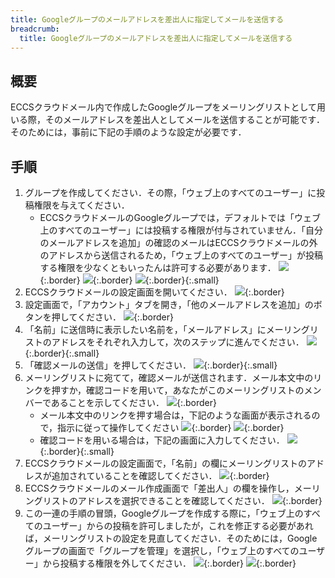 ```yaml
---
title: Googleグループのメールアドレスを差出人に指定してメールを送信する
breadcrumb:
  title: Googleグループのメールアドレスを差出人に指定してメールを送信する
---
```

## 概要

ECCSクラウドメール内で作成したGoogleグループをメーリングリストとして用いる際，そのメールアドレスを差出人としてメールを送信することが可能です．そのためには，事前に下記の手順のような設定が必要です．

## 手順

1. グループを作成してください．その際，「ウェブ上のすべてのユーザー」に投稿権限を与えてください．
    - ECCSクラウドメールのGoogleグループでは，デフォルトでは「ウェブ上のすべてのユーザー」には投稿する権限が付与されていません．「自分のメールアドレスを追加」の確認のメールはECCSクラウドメールの外のアドレスから送信されるため，「ウェブ上のすべてのユーザー」が投稿する権限を少なくともいったんは許可する必要があります．
  ![](./groups01.png){:.border}
  ![](./groups02a.png){:.border}
  ![](./groups03.png){:.border}{:.small}
2. ECCSクラウドメールの設定画面を開いてください．
  ![](./groups04.png){:.border}
3. 設定画面で，「アカウント」タブを開き，「他のメールアドレスを追加」のボタンを押してください．
  ![](./groups05.png){:.border}
4. 「名前」に送信時に表示したい名前を，「メールアドレス」にメーリングリストのアドレスをそれぞれ入力して，次のステップに進んでください．
  ![](./groups06.png){:.border}{:.small}
5. 「確認メールの送信」を押してください．
  ![](./groups07.png){:.border}{:.small}
6. メーリングリストに宛てて，確認メールが送信されます．メール本文中のリンクを押すか，確認コードを用いて，あなたがこのメーリングリストのメンバーであることを示してください．
  ![](./groups09.png){:.border}
    - メール本文中のリンクを押す場合は，下記のような画面が表示されるので，指示に従って操作してください
    ![](./groups10.png){:.border}
    ![](./groups11.png){:.border}
    - 確認コードを用いる場合は，下記の画面に入力してください．
    ![](./groups08.png){:.border}{:.small}
7. ECCSクラウドメールの設定画面で，「名前」の欄にメーリングリストのアドレスが追加されていることを確認してください．
  ![](./groups12.png){:.border}
8. ECCSクラウドメールのメール作成画面で「差出人」の欄を操作し，メーリングリストのアドレスを選択できることを確認してください．
  ![](./groups13.png){:.border}
1. この一連の手順の冒頭，Googleグループを作成する際に，「ウェブ上のすべてのユーザー」からの投稿を許可しましたが，これを修正する必要があれば，メーリングリストの設定を見直してください．そのためには，Googleグループの画面で「グループを管理」を選択し，「ウェブ上のすべてのユーザー」から投稿する権限を外してください．
  ![](./groups14.png){:.border}
  ![](./groups15.png){:.border}

